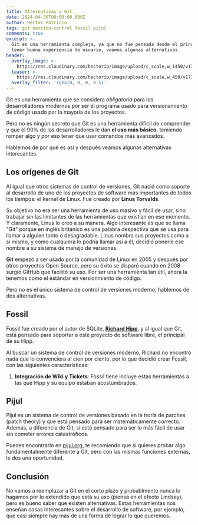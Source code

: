 ```yaml
---
title: Alternativas a Git
date: 2024-04-30T00:00:00.000Z
author: Héctor Patricio
tags: git version-control fossil pijul
comments: true
excerpt: >-
  Git es una herramienta compleja, ya que no fue pensada desde el principio para
  tener buena experiencia de usuario, veamos algunas alternativas.
header:
  overlay_image: >-
    https://res.cloudinary.com/hectorip/image/upload/c_scale,w_1450/v1714573988/osman-rana-yM3T1vYh8Oc-unsplash_gwkcc2.jpg
  teaser: >-
    https://res.cloudinary.com/hectorip/image/upload/c_scale,w_450/v1714573988/osman-rana-yM3T1vYh8Oc-unsplash_gwkcc2.jpg
  overlay_filter: 'rgba(0, 0, 0, 0.5)'
---
```


Git es una herramienta que se considera *obligatoria* para los desarrolladores
modernos por ser el programa usado para versionamiento de código usado por
la mayoría de los proyectos.

Pero no es ningún secreto que Git es una herramienta difícil de comprender y
que el 90% de los desarrolladores le dan **el uso más básico**, temiendo romper algo
y por eso tener que usar comandos más avanzados.

Hablemos de por qué es así y después veamos algunas alternativas interesantes.

## Los orígenes de Git

Al igual que otros sistemas de control de versiones, Git nació como soporte al
desarrollo de uno de los proyectos de software más importantes de todos los
tiempos: el kernel de Linux. Fue creado por **Linus Torvalds**.

Su objetivo no era ser una herramienta de uso masivo y fácil de usar, sino
trabajar sin las limitantes de las herramientas que existían en ese momento.
Y claramente, Linus lo creó a su manera. Algo interesante es que se llama
"Git" porque en inglés británico es una palabra despectiva que se usa para
llamar a alguien tonto o desagradable. Linus nombra sus proyectos como a sí
mismo, y como cualquiera lo podría llamar así a él, decidió ponerle ese nombre
a su sistema de manejo de versiones.

**Git** empezó a ser usado por la comunidad de Linux en 2005 y después por otros
proyectos Open Source, pero su éxito se disparó cuando en 2008 surgió GitHub
que facilitó su uso. Por ser una herramienta tan útil, ahora la tenemos como el
estándar en versionmiento de código.

Pero no es el único sistema de control de versiones moderno, hablemos de dos alternativas.

## Fossil

Fossil fue creado por el autor de SQLite, [**Richard Hipp**](https://www.hwaci.com/drh/), y al igual que Git, está pensado para soportar a este proyecto de software libre, el principal de su Hipp.

Al buscar un sistema de control de versiones moderno, Richard no encontró nada que lo convenciera
al cien por ciento, por lo que decidió crear Fossil, con las siguientes características:

1. **Integración de Wiki y Tickets**: Fossil tiene incluye estas herramientas a las que Hipp y
su equipo estaban acostumbrados.
  
## Pijul

Pijul es un sistema de control de versiones basado en la troría de parches (patch theory)
y que está pensado para ser matemáticamente correcto. Además, a diferencia de Git, sí
está pensado para ser lo más fácil de usar sin cometer errores catastróficos.

Puedes encontrarlo en [pijul.org](https://pijul.org/), te recomiendo que si quieres probar algo fundamentalmente diferente a Git, pero con las mismas funciones externas, le des una oportunidad.

## Conclusión

No vamos a reemplazar a Git en el corto plazo y probablmente nunca lo hagamos
por lo extendido que está su uso (piensa en el efecto Lindsey), pero es bueno
saber que existen alternativas. Estas herramientas
nos enseñan cosas interesantes sobre el desarrollo de software, por ejemplo, que casi
siempre hay más de una forma de lograr lo que queremos.
